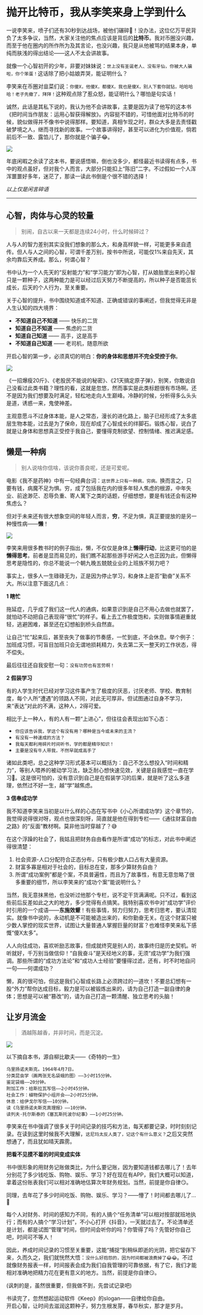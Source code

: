 # 抛开比特币，我从李笑来身上学到什么
一说李笑来，喷子们还有30秒到达战场，被他们碾碎🤬！没办法，这位亿万平民背负了太多争议，当然，大家关注他的焦点应该是背后的**比特币**。我对币圈没兴趣，而至于他在圈内的所作所为及其言论，也没兴趣，我只是从他被骂的结果本身，单纯而肤浅的得出结论——这人不太会讲故事。

就像一个心智初开的少年，非要对妹妹说：`世上没有圣诞老人、没有牙仙，你被大人骗啦，你个笨蛋！`这话除了把小姑娘弄哭，能证明什么？

李笑来在币圈对韭菜们说：`你傻X，他傻X，都傻X，我也是傻X，别人下套你就钻，哈哈哈哈！老子先撤了，拜拜！`这种观点除了惹众怒，能证明什么？哪怕是句实话！

诚然，此话是其私下说的，我认为他不会讲故事，主要是因为读了他写的这本书《把时间当作朋友：运用心智获得解放》。内容挺不错的，可惜他面对比特币的时候，貌似做得并不像书中说得那样。要知道，真相乍现之时，群众大多是去责怪戳破梦境之人，继而寻找新的故事。一个故事讲得好，甚至可以进化为价值观，倘若前后不一致、露馅儿了，那你就是个骗子😂。

![](https://i.loli.net/2019/01/03/5c2dc0a0b0807.jpg)

年底闲暇之余读了这本书，要说感悟嘛，倒也没多少，都怪最近书读得有点多，书中的观点虽好，但对我个人而言，大部分只能扣上“陈旧”二字。不过假如一个人浑浑噩噩好多年，迷茫了，那读一读此书倒是个很不错的选择！

*以上仅是闲言碎语*

---

## 心智，肉体与心灵的较量
> 别闹，自古以来一天都是连续24小时，什么时候碎过？

人与人的智力差别其实没我们想象的那么大，和身高样貌一样，可能更多来自遗传。但人与人之间的心智，可谓千差万别，按书中所说，可能仅1%来自先天，其余均靠后天养成。那么，何谓心智？

书中认为一个人先天的“反射能力”和“学习能力”即为心智，打从娘胎里出来的心智只是一颗种子，这两种能力是可以经过后天努力不断提高的，所以种子是否能茁长成长，后天的个人行为，至关重要。

关于心智的提升，书中围绕知道或不知道、正确或错误的事阐述，但我觉得无非是人生认知的四大境界：
* **不知道自己不知道** —— 快乐的二货
* **知道自己不知道** —— 焦虑的二货
* **知道自己知道** —— 高手，这是高手
* **不知道自己知道** —— 老司机，随意所欲

开启心智的第一步，必须真切的明白：**你的身体和思想并不完全受控于你**。

![](https://i.loli.net/2019/01/03/5c2dc0a087b92.jpg)

《一招爆瘦20斤》、《老股民不能说的秘密》、《21天搞定原子弹》，别笑，你敢说自己没看过此类书籍？理性的看，这就是忽悠，然而事实是此类标题很有市场啊。还不是因为我们想要及时满足，轻松地走向人生巅峰。冷静的时候，分析得多么头头是道，诱惑一来，鬼使神差。

主观意愿斗不过身体本能，是人之常态，漫长的进化路上，脑子已经形成了太多底层生物本能，过去是为了保命，现在却成了心智成长的绊脚石。锻炼心智，说白了就是让身体和思想真正受控于我自己，要懂得克制欲望、控制情绪、推迟满足感。

## 懒是一种病
> 别人说啥你信啥，该说你善良呢，还是可爱呢。

电影《我不是药神》中有一句经典台词：`这世界上只有一种病，穷病。`换而言之，只要有钱，病魔不足为惧。穷，成了包括我在内的很多年轻人焦虑的根源，中年失业、前途渺茫、忍辱负重、寄人篱下之类的话题，仔细想想，要是有钱还会有这种焦虑么？

但对于未来还有很大想象空间的年轻人而言，**穷**，不足为惧，真正要提放的是另一种慢性病——**懒**！

![](https://i.loli.net/2019/01/03/5c2dc0a074a20.jpg)

李笑来用很多教书时的例子指出，懒，不仅仅是身体上**懒得行动**，比这更可怕的是**懒得思考**。前者是显而易见的，我们瞧不起那些游手好闲之人也正因为此，但懒得思考是隐性的，你总不能说一个朝九晚五兢兢业业的上班族不努力吧？

事实上，很多人一生碌碌无为，正是因为停止学习，和身体上是否“勤奋”关系不大。所以注意下面这几点：

**1 瞎忙**

拖延症，几乎成了我们这一代人的通病，如果意识到是自己不用心去做也就罢了，就怕动不动把自己表现得“很忙”的样子。看上去工作极度饱和，实则做事情避重就轻，逃避困难，甚至还在幻想船到桥头自然直。

让自己“忙”起来后，甚至丧失了做事的节奏感，一忙到底，不会休息。举个例子：加班成习惯，可盲目加班只会无谓地损耗精力，失去第二天一整天的工作状态，得不偿失。

最后往往还自我安慰一句：`没有功劳也有苦劳啊！`

**2 假装学习**

有的人学生时代已经对学习这件事产生了极度的厌恶，讨厌老师、学校、教育制度，每个人所“遭遇”的领路人不同，对此无可厚非。但试图通过自身不学习，来“表达”对此的不满，这种人，2得可爱。

相比于上一种人，有的人有一颗“上进心”，但往往会表现出如下心态：
- `你应该告诉我，学这个有没有用？哪种是当今或未来的主流？`
- `有没有一种速成的方法？`
- `我每天都利用碎片时间听书，学的都是精华知识！`
- `主要是没有牛人带我，不然早就成高手了`

诸如此类吧，总之这种学习形式基本可以概括为：自己不怎么想投入“时间和精力”，等别人喂养的被动学习法，缺乏耐心想快速见效，关键是自我感觉一直在学习🤣。这是很可怕的，没有意识到自己是在假装学习的后果，就是听了这么多道理，依然过不好一生，越“学”越焦虑。

**3 信奉成功学**

我不知道李笑来当初是以什么样的心态在写书中《小心所谓成功学》这个章节的，我觉得说得很对呀，观点也很深刻呀，简直就是他在得到专栏——《通往财富自由之路》的“反面”教材啊。莫非他当时穿越了？😅

在这个浮躁的社会了，我姑且把财务自由看作是所谓“成功”的标志，对此书中阐述得很清楚：

1. 社会资源-人口分配符合正态分布，只有极少数人口占有大量资源。
2. 财富多寡是相对于社会的，目标总在变，那多少算财务自由？
3. 所谓“成功案例”都是个案，不具普遍性，而且为了故事性，有意无意忽略了很多重要的细节，所以李笑来的“成功个案”能说明什么？

当然，我无意抹黑他，也没听过他那个专栏，说不定干货满满呢。只不过，看到这些前后反差如此之大的地方，多少觉得有点搞笑。我特别喜欢书中对“成功学”评价时引用的一个成语——**东施效颦**！有些事情，努力归努力，思考归思考，要认清现实。就像书中说的，永动机是不可能被造出来的，和你勤奋无关。在这个财富只被少数人掌控的现实世界，试图让大量普通人掌握巨量的财富？也难怪李笑来私下感慨“傻X太多”。

人人向往成功，喜欢听励志故事，但成就终究是别人的，故事终归是历史契机。听听就好，千万别当做信仰！“自我奋斗”是天经地义的事，无须“成功学”为我们强调。那些所谓的“成功方法论”和“成功人士经验”要懂得过滤，还有，时不时地自问一句——何谓成功？

懒，真的很可怕，但这是我们心智成长路上必须跨过的一道坎！不要总幻想有一股“外力”帮你达成目标，毅力是可以被锻炼出来的，请为自己打造一副自律的身体；思想是可以被“篡改”的，请为自己打造一颗清醒、独立思考的头脑！

## 让岁月流金
> 酒越陈越香，并非时间，而是沉淀。

![](https://i.loli.net/2019/01/03/5c2dc0a04419d.jpg)

以下摘自本书，源自柳比歇夫——《奇特的一生》
```
乌里扬诺夫斯克。1964年4月7日。
分类昆虫学（画两张无名袋蛾的图）——3小时15分钟。
鉴定袋蛾——20分钟。
附加工作：给斯拉瓦写信——2小时45分钟。
社会工作：植物保护小组开会——2小时25分钟。
休息：给伊戈尔写信——10分钟。
读《乌里扬诺夫斯克真理报》——10分钟。
读列夫·托尔斯泰的《塞瓦斯托波尔纪事》——1小时25分钟。
```

李笑来在书中强调了很多关于时间记录的技巧和方法，每天都要记录，时时刻刻记录。在读到这里时候我不大理解，`这尼玛太反人类了，记这个有什么意义？`之后又突然想通了，而且犹如晴天霹雳。

**把看不见摸不着的时间变成实体**

书中很形象的用财务记账做类比，为什么要记账，因为要知道钱都去哪儿了！去年分别花了多少钱吃饭、购物、娱乐、学习？好在现在有APP，我们大概可以知道，拿着这份账表我们可以相对准确地估算次年财务规划。当然，前提是你自律😏。

同理，去年花了多少时间吃饭、购物、娱乐、学习？——懵了！时间都去哪儿了…🎵

每个人对财务、时间的感知力不同，有的人搞个“任务清单”可以相对按部就班地执行；而有的人搞个“学习计划”，不小心打开《抖音》，一天就过去了。不论清单还是计划，都是试图“管理”时间，但时间会听你的吗？你管得了吗？先管好你自己吧，时间可不等人！

因此，养成时间记录的习惯至关重要，这能“捕捉”到稍纵即逝的光阴，把它留存下来，久而久之，我们就恍然大悟：`没什么好抱怨的，因为时间都被浪费掉了😂😂`。不过就像财务报表一样，时间报表会成为我们自我管理的可靠依据，有了它，我们才能相对准确地把精力花在更有意义的地方。当然，前提是你自律😏。

(讽刺的是，虽然很重要，但我做不到，先尝试记录吧)

书读完了，忽然想起运动软件《Keep》的slogan——自律给你自由。  
开启心智，让时间去滋润这颗种子，努力生根发芽，春华秋实，那才是岁月。